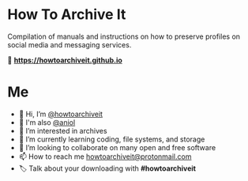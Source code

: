 # How To Archive It
Compilation of manuals and instructions on how to preserve profiles on social media and messaging services.

🔗 **https://howtoarchiveit.github.io**

# Me
- 👋 Hi, I’m [@howtoarchiveit](https://github.com/howtoarchiveit/)
- 👥 I'm also [@aniol](https://github.com/aniol/)
- 👀 I’m interested in archives
- 🌱 I’m currently learning coding, file systems, and storage
- 💞️ I’m looking to collaborate on many open and free software
- 📫 How to reach me howtoarchiveit@protonmail.com
- 🏷 Talk about your downloading with **#howtoarchiveit**
